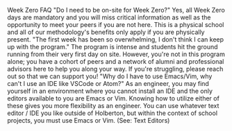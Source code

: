 Week Zero FAQ
"Do I need to be on-site for Week Zero?"
Yes, all Week Zero days are mandatory and you will miss critical information as well as the opportunity to meet your peers if you are not here. This is a physical school and all of our methodology's benefits only apply if you are physically present.
"The first week has been so overwhelming, I don't think I can keep up with the program."
The program is intense and students hit the ground running from their very first day on site. However, you're not in this program alone; you have a cohort of peers and a network of alumni and professional advisors here to help you along your way. If you're struggling, please reach out so that we can support you!
"Why do I have to use Emacs/Vim, why can't I use an IDE like VSCode or Atom?"
As an engineer, you may find yourself in an environment where you cannot install an IDE and the only editors available to you are Emacs or Vim. Knowing how to utilize either of these gives you more flexibility as an engineer. You can use whatever text editor / IDE you like outside of Holberton, but within the context of school projects, you must use Emacs or Vim. (See: Text Editors)